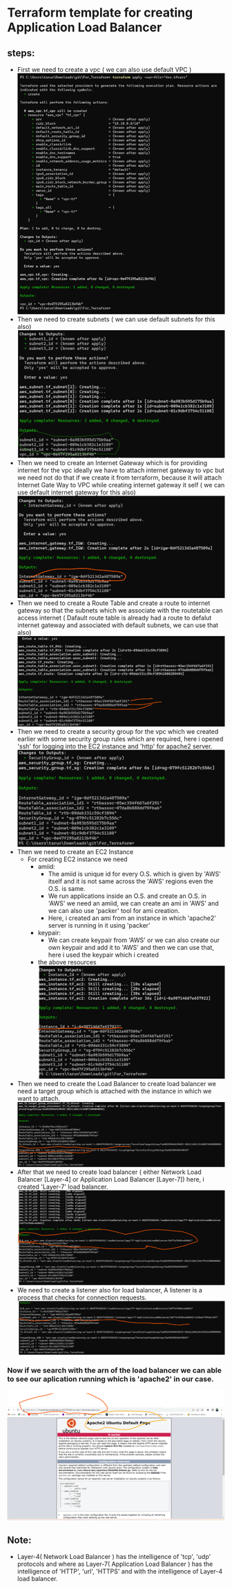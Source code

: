 # Terraform template for creating Application Load Balancer

###
steps:
------
* First we need to create a vpc ( we can also use default VPC )
![preview](Images/vpc.png)
* Then we need to create subnets ( we can use default subnets for this also)
![preview](Images/subnets.png)
* Then we need to create an Internet Gateway which is for providing internet for the vpc ideally we have to attach internet gateway to vpc but we need not do that if we create it from terraform, because it will attach Internet Gate Way to VPC while creating internet gateway it self ( we can use default internet gateway for this also) 
![preview](Images/igw.png)
* Then we need to create a Route Table and create a route to internet gateway so that the subnets which we associate with the routetable can access internet ( Dafault route table is already had a route to defalut internet gateway and associated with default subnets, we can use that also)
![preview](Images/rtb.png)
* Then we need to create a security group for the vpc which we created earlier with some security group rules which are required, here i opened 'ssh' for logging into the EC2 instance and 'http' for apache2 server.
![preview](Images/sg.png)
* Then we need to create an EC2 Instance
   * For creating EC2 instance we need
       * amiid:
            * The amiid is unique id for every O.S. which is given by 'AWS' itself and  it is not same across the 'AWS' regions even the O.S. is same. 
            * We run applications inside an O.S. and create an O.S. in 'AWS' we need an amiid, we can create an ami in 'AWS' and we can also use 'packer' tool for ami creation.
            * Here, i created an ami from an instance in which 'apache2' server is running in it using 'packer'
       * keypair:
            * We can create keypair from 'AWS' or we can also create our own keypair and add it to 'AWS' and then we can use that, here i used the keypair which i created
       * the above resources
![preview](Images/ec2.png)
* Then we need to create the Load Balancer to create load balancer we need a target group which is attached with the instance in which we want to attach.
![preview](Images/tg.png)
* After that we need to create load balancer ( either Network Load Balancer [Layer-4] or Application Load Balancer [Layer-7]) here, i created 'Layer-7' load balancer.
![preview](Images/alb.png)
* We need to create a listener also for load balancer, A listener is a process that checks for connection requests.
![preview](Images/listener.png)

### Now if we search with the arn of the load balancer we can able to see our aplication running which is 'apache2' in our case.
![preview](Images/output.png)

Note:
----
   * Layer-4( Network Load Balancer ) has the intelligence of 'tcp', 'udp' protocols  and where as Layer-7( Application Load Balancer ) has the intelligence of 'HTTP', 'url', 'HTTPS' and with the intelligence of Layer-4 load balancer.


     

